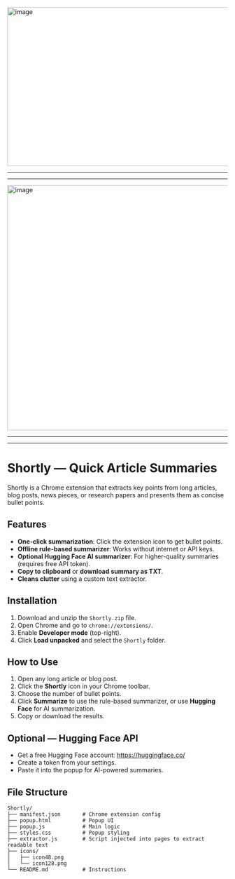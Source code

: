 <img width="1231" height="362" alt="image" src="https://github.com/user-attachments/assets/129d103b-48af-4321-ae85-d4b36260bc27" />

---
---

<img width="1291" height="559" alt="image" src="https://github.com/user-attachments/assets/0db0a19f-44f7-4a2b-bbd1-1d2a09ef0a8a" />

---
---
# Shortly — Quick Article Summaries

Shortly is a Chrome extension that extracts key points from long articles, blog posts, news pieces, or research papers and presents them as concise bullet points.

## Features
- **One-click summarization**: Click the extension icon to get bullet points.
- **Offline rule-based summarizer**: Works without internet or API keys.
- **Optional Hugging Face AI summarizer**: For higher-quality summaries (requires free API token).
- **Copy to clipboard** or **download summary as TXT**.
- **Cleans clutter** using a custom text extractor.

## Installation
1. Download and unzip the `Shortly.zip` file.
2. Open Chrome and go to `chrome://extensions/`.
3. Enable **Developer mode** (top-right).
4. Click **Load unpacked** and select the `Shortly` folder.

## How to Use
1. Open any long article or blog post.
2. Click the **Shortly** icon in your Chrome toolbar.
3. Choose the number of bullet points.
4. Click **Summarize** to use the rule-based summarizer, or use **Hugging Face** for AI summarization.
5. Copy or download the results.

## Optional — Hugging Face API
- Get a free Hugging Face account: https://huggingface.co/
- Create a token from your settings.
- Paste it into the popup for AI-powered summaries.

## File Structure
```
Shortly/
├── manifest.json       # Chrome extension config
├── popup.html          # Popup UI
├── popup.js            # Main logic
├── styles.css          # Popup styling
├── extractor.js        # Script injected into pages to extract readable text
├── icons/
│   ├── icon48.png
│   └── icon128.png
└── README.md           # Instructions
```

